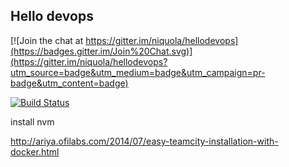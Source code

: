 ## Hello devops

[![Join the chat at https://gitter.im/niquola/hellodevops](https://badges.gitter.im/Join%20Chat.svg)](https://gitter.im/niquola/hellodevops?utm_source=badge&utm_medium=badge&utm_campaign=pr-badge&utm_content=badge)

[![Build Status](https://travis-ci.org/niquola/hellodevops.svg)](https://travis-ci.org/niquola/hellodevops)


install nvm

http://ariya.ofilabs.com/2014/07/easy-teamcity-installation-with-docker.html
